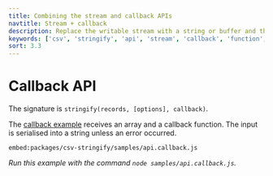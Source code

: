 ```yaml
---
title: Combining the stream and callback APIs
navtitle: Stream + callback
description: Replace the writable stream with a string or buffer and the readable stream with a callback function.
keywords: ['csv', 'stringify', 'api', 'stream', 'callback', 'function', 'mixin']
sort: 3.3
---
```


# Callback API

The signature is `stringify(records, [options], callback)`.

The [callback example](https://github.com/adaltas/node-csv/blob/master/packages/csv-stringify/samples/api.callback.js) receives an array and a callback function. The input is serialised into a string unless an error occurred.

`embed:packages/csv-stringify/samples/api.callback.js`

_Run this example with the command `node samples/api.callback.js`._
